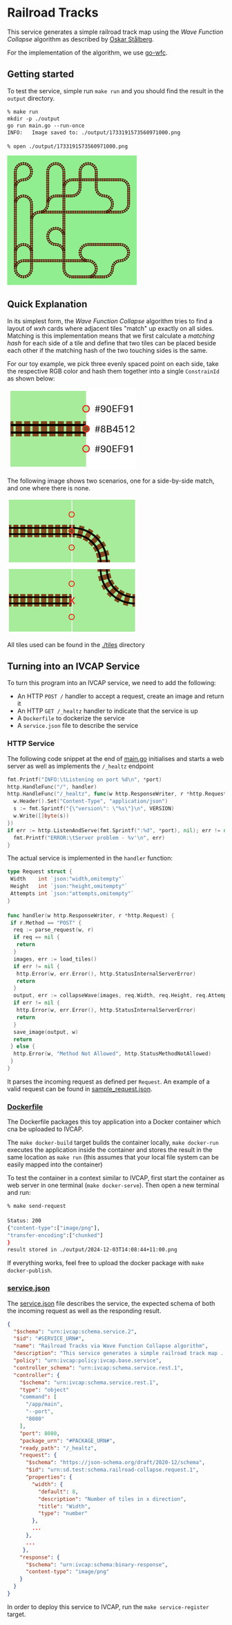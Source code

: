 # Railroad Tracks

This service generates a simple railroad track map
using the _Wave Function Collapse_ algorithm as described by
[Oskar Stålberg](https://www.youtube.com/watch?v=0bcZb-SsnrA&t=350s).

For the implementation of the algorithm, we use [go-wfc](https://github.com/zfedoran/go-wfc).

## Getting started

To test the service, simple run `make run` and you should find the
result in the `output` directory.

```
% make run
mkdir -p ./output
go run main.go --run-once
INFO:   Image saved to: ./output/1733191573560971000.png

% open ./output/1733191573560971000.png
```

![run.png](./docs/run.png)

## Quick Explanation

In its simplest form, the _Wave Function Collapse_ algorithm tries to find a layout of $w x h$ cards
where adjacent tiles "match" up exactly on all sides. Matching is this implementation means that we
first calculate a _matching hash_ for each side of a tile and define that two tiles can be placed beside each other if the matching hash of the two touching sides is the same.

For our toy example, we pick three evenly spaced point on each side, take the respective RGB color
and hash them together into a single `ConstrainId` as shown below:

![side-hash](./docs/side-hash.png)

The following image shows two scenarios, one for a side-by-side match, and one where there is none.

![alt text](./docs/example-matches.png)

All tiles used can be found in the [./tiles](./tiles) directory

## Turning into an IVCAP Service

To turn this program into an IVCAP service, we need to add the following:

* An HTTP `POST /` handler to accept a request, create an image and return it
* An HTTP `GET /_healtz` handler to indicate that the service is up
* A `Dockerfile` to dockerize the service
* A `service.json` file to describe the service


### HTTP Service

The following code snippet at the end of [main.go](./main.go) initialises and starts
a web server as well as implements the `/_healtz` endpoint

```go
fmt.Printf("INFO:\tListening on port %d\n", *port)
http.HandleFunc("/", handler)
http.HandleFunc("/_healtz", func(w http.ResponseWriter, r *http.Request) {
  w.Header().Set("Content-Type", "application/json")
  s := fmt.Sprintf("{\"version\": \"%s\"}\n", VERSION)
  w.Write([]byte(s))
})
if err := http.ListenAndServe(fmt.Sprintf(":%d", *port), nil); err != nil {
  fmt.Printf("ERROR:\tServer problem - %v'\n", err)
}
```

The actual service is implemented in the `handler` function:

```go
type Request struct {
 Width    int `json:"width,omitempty"`
 Height   int `json:"height,omitempty"`
 Attempts int `json:"attempts,omitempty"`
}

func handler(w http.ResponseWriter, r *http.Request) {
 if r.Method == "POST" {
  req := parse_request(w, r)
  if req == nil {
   return
  }
  images, err := load_tiles()
  if err != nil {
   http.Error(w, err.Error(), http.StatusInternalServerError)
   return
  }
  output, err := collapseWave(images, req.Width, req.Height, req.Attempts)
  if err != nil {
   http.Error(w, err.Error(), http.StatusInternalServerError)
   return
  }
  save_image(output, w)
  return
 } else {
  http.Error(w, "Method Not Allowed", http.StatusMethodNotAllowed)
 }
}
```

It parses the incoming request as defined per `Request`. An example of a valid request
can be found in [sample_request.json](./sample_request.json).

### [Dockerfile](./Dockerfile)

The Dockerfile packages this toy application into a Docker container which cna be uploaded to IVCAP.

The `make docker-build` target builds the container locally, `make docker-run` executes the application
inside the container and stores the result in the same location as `make run` (this assumes that your local file system can be easily mapped into the container)

To test the container in a context similar to IVCAP, first start the container as web server in one
terminal (`make docker-serve`). Then open a new terminal and run:

```bash
% make send-request

Status: 200
{"content-type":["image/png"],
"transfer-encoding":["chunked"]
}
result stored in ./output/2024-12-03T14:08:44+11:00.png
```

If everything works, feel free to upload the docker package with `make docker-publish`.

### [service.json](./service.json)

The [service.json](./service.json) file describes the service, the expected schema of both
the incoming request as well as the responding result.

```json
{
  "$schema": "urn:ivcap:schema.service.2",
  "$id": "#SERVICE_URN#",
  "name": "Railroad Tracks via Wave Function Collapse algorithm",
  "description": "This service generates a simple railroad track map ...",
  "policy": "urn:ivcap:policy:ivcap.base.service",
  "controller_schema": "urn:ivcap:schema.service.rest.1",
  "controller": {
    "$schema": "urn:ivcap:schema.service.rest.1",
    "type": "object"
    "command": [
      "/app/main",
      "--port",
      "8080"
    ],
    "port": 8080,
    "package_urn": "#PACKAGE_URN#",
    "ready_path": "/_healtz",
    "request": {
      "$schema": "https://json-schema.org/draft/2020-12/schema",
      "$id": "urn:sd.test:schema.railroad-collapse.request.1",
      "properties": {
        "width": {
          "default": 8,
          "description": "Number of tiles in x direction",
          "title": "Width",
          "type": "number"
        },
        ...
      },
      ...
     },
    "response": {
      "$schema": "urn:ivcap:schema:binary-response",
      "content-type": "image/png"
    }
  }
}
```

In order to deploy this service to IVCAP, run the `make service-register` target.